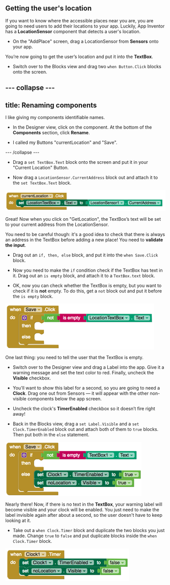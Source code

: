 ## Getting the user's location

If you want to know where the accessible places near you are, you are going to need users to add their locations to your app. Luckily, App Inventor has a **LocationSensor** component that detects a user's location.

+ On the "AddPlace" screen, drag a LocationSensor from **Sensors** onto your app.

You’re now going to get the user’s location and put it into the **TextBox**.

+ Switch over to the Blocks view and drag two `when Button.Click` blocks onto the screen.

--- collapse ---
---
title: Renaming components
---

I like giving my components identifiable names.

+ In the Designer view, click on the component. At the bottom of the **Components** section, click **Rename**.

+ I called my Buttons "currentLocation" and "Save".

--- /collapse ---

+ Drag a `set TextBox.Text` block onto the screen and put it in your "Current Location" Button.

+ Now drag a `LocationSensor.CurrentAddress` block out and attach it to the `set TextBox.Text` block.

![](images/getUserLocation.png)

Great! Now when you click on "GetLocation", the TextBox’s text will be set to your current address from the LocationSensor.

You need to be careful though: it's a good idea to check that there is always an address in the TextBox before adding a new place! You need to **validate the input**.

+ Drag out an `if, then, else` block, and put it into the `when Save.Click` block.

+ Now you need to make the `if` condition check if the TextBox has text in it. Drag out an `is empty` block, and attach it to a `TextBox.text` block.

+ OK, now you can check whether the TextBox is empty, but you want to check if it is **not** empty. To do this, get a `not` block out and put it before the `is empty` block.

![](images/checkIfTextBoxEmpty.png)

One last thing: you need to tell the user that the TextBox is empty.

+ Switch over to the Designer view and drag a Label into the app. Give it a warning message and set the text color to red. Finally, uncheck the **Visible** checkbox.

+ You'll want to show this label for a second, so you are going to need a **Clock**. Drag one out from Sensors — it will appear with the other non-visible components below the app screen.

+ Uncheck the clock's **TimerEnabled** checkbox so it doesn’t fire right away!

+ Back in the Blocks view, drag a `set Label.Visible` and a `set Clock.TimerEnabled` block out and attach both of them to `true` blocks. Then put both in the `else` statement.

![](images/saveClickElse.png)

Nearly there! Now, if there is no text in the **TextBox**, your warning label will become visible and your clock will be enabled. You just need to make the label invisible again after about a second, so the user doesn't have to keep looking at it.

+ Take out a `when Clock.Timer` block and duplicate the two blocks you just made. Change `true` to `false` and put duplicate blocks inside the `when Clock.Timer` block.

![](images/hideLabel.png)
